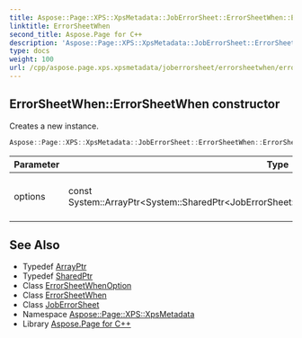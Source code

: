 ```yaml
---
title: Aspose::Page::XPS::XpsMetadata::JobErrorSheet::ErrorSheetWhen::ErrorSheetWhen constructor
linktitle: ErrorSheetWhen
second_title: Aspose.Page for C++
description: 'Aspose::Page::XPS::XpsMetadata::JobErrorSheet::ErrorSheetWhen::ErrorSheetWhen constructor. Creates a new instance in C++.'
type: docs
weight: 100
url: /cpp/aspose.page.xps.xpsmetadata/joberrorsheet/errorsheetwhen/errorsheetwhen/
---
```

## ErrorSheetWhen::ErrorSheetWhen constructor


Creates a new instance.

```cpp
Aspose::Page::XPS::XpsMetadata::JobErrorSheet::ErrorSheetWhen::ErrorSheetWhen(const System::ArrayPtr<System::SharedPtr<JobErrorSheet::ErrorSheetWhen::ErrorSheetWhenOption>> &options)
```


| Parameter | Type | Description |
| --- | --- | --- |
| options | const System::ArrayPtr\<System::SharedPtr\<JobErrorSheet::ErrorSheetWhen::ErrorSheetWhenOption\>\>\& | An array of options specific for the feature. |

## See Also

* Typedef [ArrayPtr](../../../../system/arrayptr/)
* Typedef [SharedPtr](../../../../system/sharedptr/)
* Class [ErrorSheetWhenOption](../errorsheetwhenoption/)
* Class [ErrorSheetWhen](../)
* Class [JobErrorSheet](../../)
* Namespace [Aspose::Page::XPS::XpsMetadata](../../../)
* Library [Aspose.Page for C++](../../../../)
